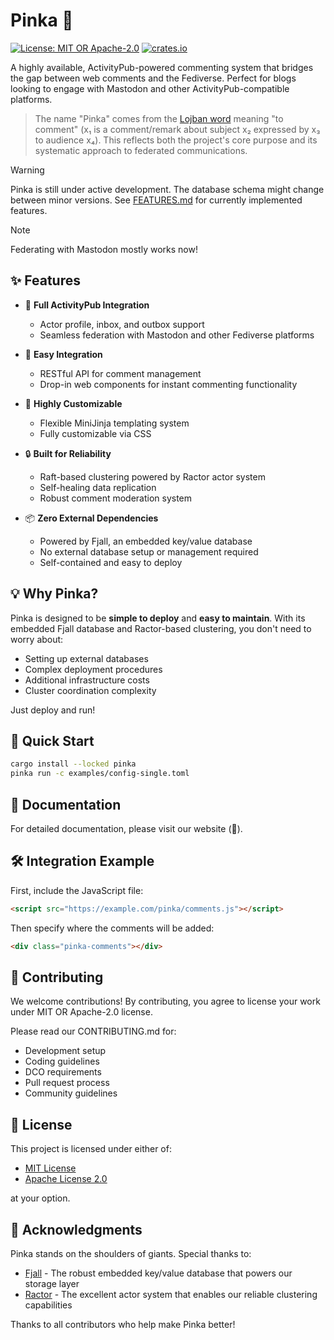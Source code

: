 # Pinka 🦋

[![License: MIT OR Apache-2.0](https://img.shields.io/badge/License-MIT%20OR%20Apache--2.0-blue.svg)](LICENSE)
[![crates.io](https://img.shields.io/crates/v/pinka.svg)](crates.io/crates/pinka)

A highly available, ActivityPub-powered commenting system that bridges the gap
between web comments and the Fediverse. Perfect for blogs looking to engage with
Mastodon and other ActivityPub-compatible platforms.

> The name "Pinka" comes from the [Lojban
> word](https://en.wiktionary.org/wiki/Appendix:Lojban/pinka) meaning "to
> comment" (x₁ is a comment/remark about subject x₂ expressed by x₃ to audience
> x₄). This reflects both the project's core purpose and its systematic approach
> to federated communications.

> [!WARNING]
> Pinka is still under active development. The database schema might change between
> minor versions. See [FEATURES.md](FEATURES.md) for currently implemented features.

> [!NOTE]
> Federating with Mastodon mostly works now!

## ✨ Features

- 🔄 **Full ActivityPub Integration**
  - Actor profile, inbox, and outbox support
  - Seamless federation with Mastodon and other Fediverse platforms

- 🎯 **Easy Integration**
  - RESTful API for comment management
  - Drop-in web components for instant commenting functionality

- 🎨 **Highly Customizable**
  - Flexible MiniJinja templating system
  - Fully customizable via CSS

- 🔒 **Built for Reliability**
  - Raft-based clustering powered by Ractor actor system
  - Self-healing data replication
  - Robust comment moderation system

- 📦 **Zero External Dependencies**
  - Powered by Fjall, an embedded key/value database
  - No external database setup or management required
  - Self-contained and easy to deploy

## 💡 Why Pinka?

Pinka is designed to be **simple to deploy** and **easy to maintain**. With its embedded Fjall database and Ractor-based clustering, you don't need to worry about:
- Setting up external databases
- Complex deployment procedures
- Additional infrastructure costs
- Cluster coordination complexity

Just deploy and run!

## 🚀 Quick Start

```bash
cargo install --locked pinka
pinka run -c examples/config-single.toml
```

## 📖 Documentation

For detailed documentation, please visit our website (🚧).

## 🛠️ Integration Example

First, include the JavaScript file:

```html
<script src="https://example.com/pinka/comments.js"></script>
```

Then specify where the comments will be added:

```html
<div class="pinka-comments"></div>
```

## 🤝 Contributing

We welcome contributions! By contributing, you agree to license your work under MIT OR Apache-2.0 license.

Please read our CONTRIBUTING.md for:
- Development setup
- Coding guidelines
- DCO requirements
- Pull request process
- Community guidelines

## 📜 License

This project is licensed under either of:

* [MIT License]()
* [Apache License 2.0]()

at your option.

## 🌟 Acknowledgments

Pinka stands on the shoulders of giants. Special thanks to:

* [Fjall](https://github.com/fjall-rs/fjall) - The robust embedded key/value database that powers our storage layer
* [Ractor](https://github.com/slawlor/ractor) - The excellent actor system that enables our reliable clustering capabilities

Thanks to all contributors who help make Pinka better!
